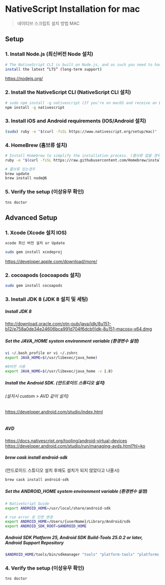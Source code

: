 
# NativeScript Installation for mac

> 네이티브 스크립트 설치 방법 MAC

## Setup
### 1. Install Node.js (최신버전 Node 설치)

``` bash
# The NativeScript CLI is built on Node.js, and as such you need to have Node.js installed to use NativeScript
install the latest “LTS” (long-term support)
```
<https://nodejs.org/>

### 2. Install the NativeScript CLI (NativeScript CLI 설치)
``` bash
# sudo npm install -g nativescript (If you’re on macOS and receive an EACCES error)
npm install -g nativescript
```

### 3. Install iOS and Android requirements (IOS/Android 설치)
``` bash
(sudo) ruby -e "$(curl -fsSL https://www.nativescript.org/setup/mac)"
```

### 4. HomeBrew  (홈브류 설치)
``` bash
# Install Homebrew to simplify the installation process. (홈브류 없을 경우)
ruby -e "$(curl -fsSL https://raw.githubusercontent.com/Homebrew/install/master/install)"

# 홈브류 있는경우
brew update
brew install node@6
```
### 5. Verify the setup (이상유무 확인)
``` bash
tns doctor
```

## Advanced Setup
### 1. Xcode (Xcode 설치 IOS)
```bash
xcode 최신 버전 설치 or Update

sudo gem install xcodeproj
```
<https://developer.apple.com/download/more/>

### 2. cocoapods (cocoapods 설치)
``` bash
sudo gem install cocoapods
```

### 3. Install JDK 8 (JDK 8 설치 및 세팅)
##### Install JDK 8<br />
<http://download.oracle.com/otn-pub/java/jdk/8u151-b12/e758a0de34e24606bca991d704f6dcbf/jdk-8u151-macosx-x64.dmg><br />

##### Set the JAVA_HOME system environment variable (환경변수 설정)<br />
``` bash
vi ~/.bash_profile or vi ~/.zshrc
export JAVA_HOME=$(/usr/libexec/java_home)

#8버전 사용
export JAVA_HOME=$(/usr/libexec/java_home -v 1.8)
```
##### Install the Android SDK. (안드로이드 스튜디오 설치)<br />
###### (설치시 custom > AVD 같이 설치)<br />
<https://developer.android.com/studio/index.html><br /><br />
##### AVD
<https://docs.nativescript.org/tooling/android-virtual-devices><br />
<https://developer.android.com/studio/run/managing-avds.html?hl=ko><br />

##### brew cask install android-sdk<br />
(안드로이드 스튜디오 설치 후에도 설치가 되지 않았다고 나올시)<br />
``` bash
brew cask install android-sdk
```

##### Set the ANDROID_HOME system environment variable (환경변수 설정)
``` bash
# NativeScript Guide
export ANDROID_HOME=/usr/local/share/android-sdk

# run error 로 인한 변경
export ANDROID_HOME=/Users/{userName}/Library/Android/sdk
export ANDROID_SDK_ROOT=$ANDROID_HOME
```

##### Android SDK Platform 25, Android SDK Build-Tools 25.0.2 or later, Android Support Repository
``` bash
$ANDROID_HOME/tools/bin/sdkmanager "tools" "platform-tools" "platforms;android-25" "build-tools;25.0.2" "extras;android;m2repository" "extras;google;m2repository"
```

### 4. Verify the setup (이상유무 확인)
``` bash
tns doctor
```

